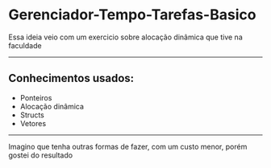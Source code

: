 <h1>Gerenciador-Tempo-Tarefas-Basico</h1>

<p>Essa ideia veio com um exercicio sobre alocação dinâmica que tive na faculdade</p>
<hr>
<h2>Conhecimentos usados: </h2>
<ul>
  <li>Ponteiros</li>
  <li>Alocação dinâmica</li>
  <li>Structs</li>
  <li>Vetores</li>
</ul>
<hr>
<p>Imagino que tenha outras formas de fazer, com um custo menor, porém gostei do resultado</p>

